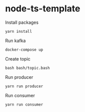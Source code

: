 # node-ts-template

Install packages
```shell
yarn install
```

Run kafka
```shell
docker-compose up
```

Create topic
```shell
bash bash/topic.bash 
```

Run producer
```shell
yarn run producer
```

Run consumer
```shell
yarn run consumer
```